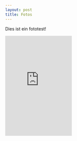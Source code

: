 ```yaml
---
layout: post
title: Fotos
---
```


Dies ist ein fototest!
<iframe src="https://onedrive.live.com/embed?cid=172B1C8D2B6C0A47&resid=172B1C8D2B6C0A47%21132305&authkey=AKn0a7BIrSDKfw8" width="213" height="320" frameborder="0" scrolling="no"> </iframe>